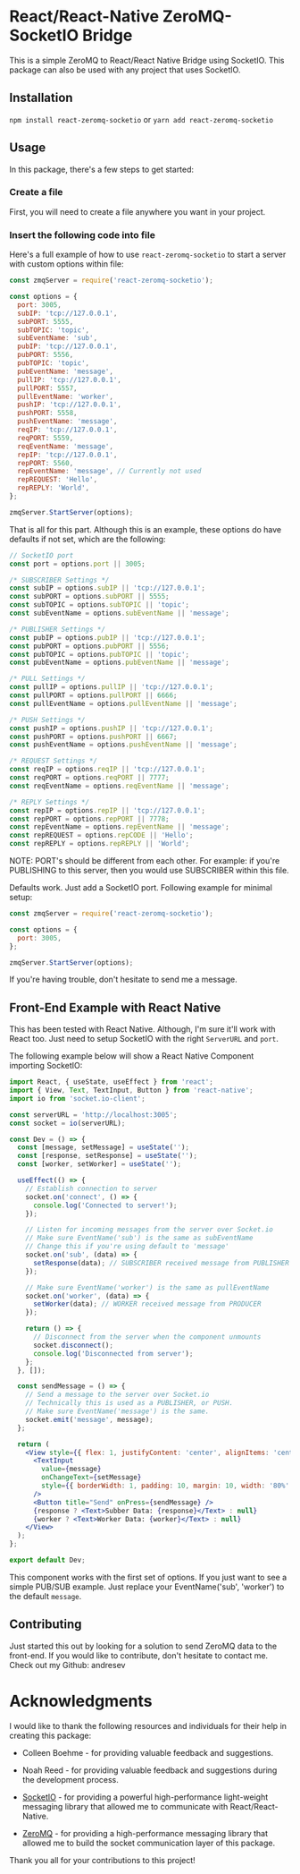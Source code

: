 # React/React-Native ZeroMQ-SocketIO Bridge

This is a simple ZeroMQ to React/React Native Bridge using SocketIO. This package can also be used with any project that uses SocketIO.

## Installation

`npm install react-zeromq-socketio`
or
`yarn add react-zeromq-socketio`

## Usage

In this package, there's a few steps to get started:

### Create a file

First, you will need to create a file anywhere you want in your project.

### Insert the following code into file

Here's a full example of how to use `react-zeromq-socketio` to start a server with custom options within file:

```js
const zmqServer = require('react-zeromq-socketio');

const options = {
  port: 3005,
  subIP: 'tcp://127.0.0.1',
  subPORT: 5555,
  subTOPIC: 'topic',
  subEventName: 'sub',
  pubIP: 'tcp://127.0.0.1',
  pubPORT: 5556,
  pubTOPIC: 'topic',
  pubEventName: 'message',
  pullIP: 'tcp://127.0.0.1',
  pullPORT: 5557,
  pullEventName: 'worker',
  pushIP: 'tcp://127.0.0.1',
  pushPORT: 5558,
  pushEventName: 'message',
  reqIP: 'tcp://127.0.0.1',
  reqPORT: 5559,
  reqEventName: 'message',
  repIP: 'tcp://127.0.0.1',
  repPORT: 5560,
  repEventName: 'message', // Currently not used
  repREQUEST: 'Hello',
  repREPLY: 'World',
};

zmqServer.StartServer(options);
```

That is all for this part. Although this is an example, these options do have defaults if not set, which are the following:

```js
// SocketIO port
const port = options.port || 3005;

/* SUBSCRIBER Settings */
const subIP = options.subIP || 'tcp://127.0.0.1';
const subPORT = options.subPORT || 5555;
const subTOPIC = options.subTOPIC || 'topic';
const subEventName = options.subEventName || 'message';

/* PUBLISHER Settings */
const pubIP = options.pubIP || 'tcp://127.0.0.1';
const pubPORT = options.pubPORT || 5556;
const pubTOPIC = options.pubTOPIC || 'topic';
const pubEventName = options.pubEventName || 'message';

/* PULL Settings */
const pullIP = options.pullIP || 'tcp://127.0.0.1';
const pullPORT = options.pullPORT || 6666;
const pullEventName = options.pullEventName || 'message';

/* PUSH Settings */
const pushIP = options.pushIP || 'tcp://127.0.0.1';
const pushPORT = options.pushPORT || 6667;
const pushEventName = options.pushEventName || 'message';

/* REQUEST Settings */
const reqIP = options.reqIP || 'tcp://127.0.0.1';
const reqPORT = options.reqPORT || 7777;
const reqEventName = options.reqEventName || 'message';

/* REPLY Settings */
const repIP = options.repIP || 'tcp://127.0.0.1';
const repPORT = options.repPORT || 7778;
const repEventName = options.repEventName || 'message';
const repREQUEST = options.repCODE || 'Hello';
const repREPLY = options.repREPLY || 'World';
```

NOTE: PORT's should be different from each other. For example: if you're PUBLISHING to this server, then you would use SUBSCRIBER within this file.

Defaults work. Just add a SocketIO port. Following example for minimal setup:

```js
const zmqServer = require('react-zeromq-socketio');

const options = {
  port: 3005,
};

zmqServer.StartServer(options);
```

If you're having trouble, don't hesitate to send me a message.

## Front-End Example with React Native

This has been tested with React Native. Although, I'm sure it'll work with React too. Just need to setup SocketIO with the right `ServerURL` and `port`.

The following example below will show a React Native Component importing SocketIO:

```jsx
import React, { useState, useEffect } from 'react';
import { View, Text, TextInput, Button } from 'react-native';
import io from 'socket.io-client';

const serverURL = 'http://localhost:3005';
const socket = io(serverURL);

const Dev = () => {
  const [message, setMessage] = useState('');
  const [response, setResponse] = useState('');
  const [worker, setWorker] = useState('');

  useEffect(() => {
    // Establish connection to server
    socket.on('connect', () => {
      console.log('Connected to server!');
    });

    // Listen for incoming messages from the server over Socket.io
    // Make sure EventName('sub') is the same as subEventName
    // Change this if you're using default to 'message'
    socket.on('sub', (data) => {
      setResponse(data); // SUBSCRIBER received message from PUBLISHER
    });

    // Make sure EventName('worker') is the same as pullEventName
    socket.on('worker', (data) => {
      setWorker(data); // WORKER received message from PRODUCER
    });

    return () => {
      // Disconnect from the server when the component unmounts
      socket.disconnect();
      console.log('Disconnected from server');
    };
  }, []);

  const sendMessage = () => {
    // Send a message to the server over Socket.io
    // Technically this is used as a PUBLISHER, or PUSH.
    // Make sure EventName('message') is the same.
    socket.emit('message', message);
  };

  return (
    <View style={{ flex: 1, justifyContent: 'center', alignItems: 'center' }}>
      <TextInput
        value={message}
        onChangeText={setMessage}
        style={{ borderWidth: 1, padding: 10, margin: 10, width: '80%' }}
      />
      <Button title="Send" onPress={sendMessage} />
      {response ? <Text>Subber Data: {response}</Text> : null}
      {worker ? <Text>Worker Data: {worker}</Text> : null}
    </View>
  );
};

export default Dev;
```

This component works with the first set of options. If you just want to see a simple PUB/SUB example. Just replace your EventName('sub', 'worker') to the default `message`.

## Contributing

Just started this out by looking for a solution to send ZeroMQ data to the front-end. If you would like to contribute, don't hesitate to contact me. Check out my Github: andresev

# Acknowledgments

I would like to thank the following resources and individuals for their help in creating this package:

- Colleen Boehme - for providing valuable feedback and suggestions.
- Noah Reed - for providing valuable feedback and suggestions during the development process.

- [SocketIO](https://socket.io/) - for providing a powerful high-performance light-weight messaging library that allowed me to communicate with React/React-Native.
- [ZeroMQ](https://zeromq.org/) - for providing a high-performance messaging library that allowed me to build the socket communication layer of this package.

Thank you all for your contributions to this project!

